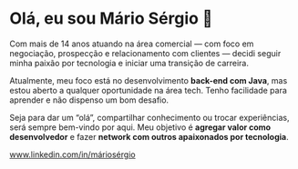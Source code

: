 # Olá, eu sou Mário Sérgio 👋

Com mais de 14 anos atuando na área comercial — com foco em negociação, prospecção e relacionamento com clientes — decidi seguir minha paixão por tecnologia e iniciar uma transição de carreira.

Atualmente, meu foco está no desenvolvimento **back-end com Java**, mas estou aberto a qualquer oportunidade na área tech. Tenho facilidade para aprender e não dispenso um bom desafio.

Seja para dar um “olá”, compartilhar conhecimento ou trocar experiências, será sempre bem-vindo por aqui. Meu objetivo é **agregar valor como desenvolvedor** e fazer **network com outros apaixonados por tecnologia**.

www.linkedin.com/in/máriosérgio
